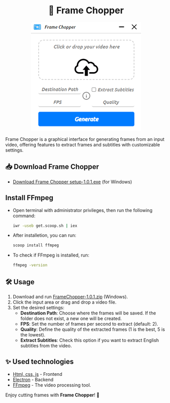 <h1 align="center">🎥 Frame Chopper</h1>

<div align="center">
  <img src="./src/images/framechopper.png" alt="Frame Chopper" />
</div>

Frame Chopper is a graphical interface for generating frames from an input video, offering features to extract frames and subtitles with customizable settings.

## 📥 Download Frame Chopper

- [Download Frame Chopper setup-1.0.1.exe](https://github.com/JavaRaf/Frame-Chopper/releases/tag/v1.0.1) (for Windows)

## Install FFmpeg

- Open terminal with administrator privileges, then run the following command: 
  ```bash
  iwr -useb get.scoop.sh | iex

- After installetion, you can run:
  ```bash
  scoop install ffmpeg

- To check if FFmpeg is installed, run:
  ```bash
  ffmpeg -version
  ```


## 🛠️ Usage

1. Download and run [FrameChopper-1.0.1.zip](https://github.com/JavaRaf/Frame-Chopper/releases/tag/v1.0.1) (Windows).
2. Click the input area or drag and drop a video file.
3. Set the desired settings:
   - **Destination Path**: Choose where the frames will be saved. If the folder does not exist, a new one will be created.
   - **FPS**: Set the number of frames per second to extract (default: 2).
   - **Quality**: Define the quality of the extracted frames (1 is the best, 5 is the lowest).
   - **Extract Subtitles**: Check this option if you want to extract English subtitles from the video.

## ✨ Used technologies

- [Html, css, js](https://www.w3schools.com/html/html5_video.asp) - Frontend
- [Electron](https://www.electronjs.org) - Backend
- [FFmpeg](https://ffmpeg.org) - The video processing tool.


Enjoy cutting frames with **Frame Chopper**! 🚀
